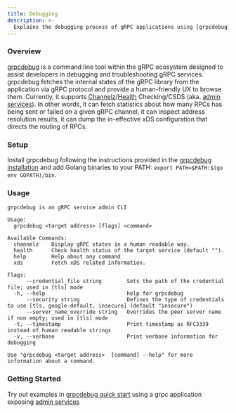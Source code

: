```yaml
---
title: Debugging
description: >-
  Explains the debugging process of gRPC applications using [grpcdebug]
---
```


### Overview
[grpcdebug] is a command line tool within the gRPC ecosystem designed to assist developers in debugging and troubleshooting gRPC services. grpcdebug fetches the internal states of the gRPC library from the application via gRPC protocol and provide a human-friendly UX to browse them. Currently, it supports [Channelz]/[Health] Checking/CSDS (aka. [admin services]). In other words, it can fetch statistics about how many RPCs has being sent or failed on a given gRPC channel, it can inspect address resolution results, it can dump the in-effective xDS configuration that directs the routing of RPCs.

### Setup
Install grpcdebug following the instructions provided in the [grpcdebug installation] and add Golang binaries to your PATH: `export PATH=$PATH:$(go env GOPATH)/bin`.

### Usage
```
grpcdebug is an gRPC service admin CLI

Usage:
  grpcdebug <target address> [flags] <command>

Available Commands:
  channelz    Display gRPC states in a human readable way.
  health      Check health status of the target service (default "").
  help        Help about any command
  xds         Fetch xDS related information.

Flags:
      --credential_file string        Sets the path of the credential file; used in [tls] mode
  -h, --help                          help for grpcdebug
      --security string               Defines the type of credentials to use [tls, google-default, insecure] (default "insecure")
      --server_name_override string   Overrides the peer server name if non empty; used in [tls] mode
  -t, --timestamp                     Print timestamp as RFC3339 instead of human readable strings
  -v, --verbose                       Print verbose information for debugging

Use "grpcdebug <target address>  [command] --help" for more information about a command.
```

### Getting Started
Try out examples in [grpcdebug quick start] using a grpc application exposing [admin services]

[grpcdebug]: https://github.com/grpc-ecosystem/grpcdebug
[grpcdebug installation]: https://github.com/grpc-ecosystem/grpcdebug?tab=readme-ov-file#installation
[Health]:https://github.com/grpc/grpc/blob/master/src/proto/grpc/health/v1/health.proto
[Channelz]: https://github.com/grpc/proposal/blob/master/A14-channelz.md
[grpcdebug quick start]: https://github.com/grpc-ecosystem/grpcdebug?tab=readme-ov-file#quick-start
[admin services]: https://github.com/grpc/proposal/blob/master/A38-admin-interface-api.md
